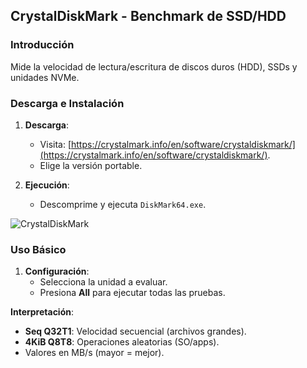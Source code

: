 ## **CrystalDiskMark - Benchmark de SSD/HDD**

### **Introducción**

Mide la velocidad de lectura/escritura de discos duros (HDD), SSDs y unidades NVMe.

### **Descarga e Instalación**

1. **Descarga**:
   
   - Visita: [https://crystalmark.info/en/software/crystaldiskmark/](https://crystalmark.info/en/software/crystaldiskmark/).
   - Elige la versión portable.
2. **Ejecución**:
   
   - Descomprime y ejecuta `DiskMark64.exe`.


![CrystalDiskMark](https://betanews.com/wp-content/uploads/2019/11/crystaldiskmark7-768x480.png)

### **Uso Básico**

1. **Configuración**:
   - Selecciona la unidad a evaluar.
   - Presiona **All** para ejecutar todas las pruebas.

**Interpretación**:

- **Seq Q32T1**: Velocidad secuencial (archivos grandes).
- **4KiB Q8T8**: Operaciones aleatorias (SO/apps).
- Valores en MB/s (mayor = mejor).  

